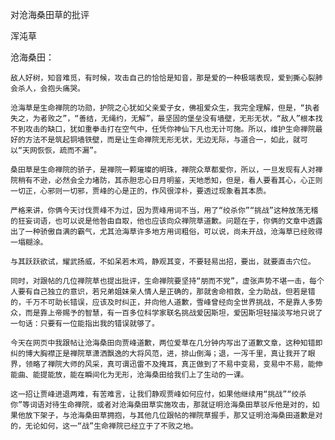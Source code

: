 对沧海桑田草的批评

浑沌草


沧海桑田：

    敌人好树，知音难觅，有时候，攻击自己的恰恰是知音，那是爱的一种极端表现，爱到撕心裂肺会杀人，会抱头痛哭。

    沧海草是生命禅院的功勋，护院之心犹如父亲爱子女，佛祖爱众生，我完全理解，但是，“执者失之，为者败之”，“善结，无绳约，无解”，最坚固的堡垒没有墙壁，无形无状，“敌人”根本找不到攻击的缺口，犹如重拳击打在空气中，任凭你神仙下凡也无计可施。所以，维护生命禅院最好的方法不是筑起铜墙铁壁，而是让生命禅院无形无状，无边无际，与道合一，如此，就可以“天网恢恢，疏而不漏”。

    桑田草是生命禅院的骄子，是禅院一颗璀璨的明珠，禅院众草都爱你，所以，一旦发现有人对禅院稍有不逊，必然会全力堵防，其赤胆忠心日月明鉴，天地悉知，但是，看人要看其心，心正则一切正，心邪则一切邪，贾峰的心是正的，作风很淳朴，要透过现象看其本质。

    严格来讲，你俩今天讨伐贾峰不为过，因为贾峰用词不当，用了“绞杀你”“挑战”这种放荡无稽的狂妄词语，也可以说是他咎由自取，他也应该向众禅院草道歉。问题在于，你俩的文章中透露出了一种骄傲自满的霸气，尤其沧海草许多地方用词粗俗，可以说，尚未开战，沧海草已经败得一塌糊涂。

    与其跃跃欲试，耀武扬威，不如呆若木鸡，静观其变，不要轻易出招，要出，就要直击穴位。

    同时，对跟帖的几位禅院草也提出批评，生命禅院要坚持“朋而不党”，虚张声势不堪一击，每个人要有自己独立的意识，若兄弟姐妹亲人情人是正确的，那就舍命相救，全力助战，但若是错的，千万不可助长错误，应该及时纠正，并向他人道歉，雪峰曾经向全世界挑战，不是靠人多势众，而是靠上帝赐予的智慧，有一百多位科学家联名挑战爱因斯坦，爱因斯坦轻描淡写地只说了一句话：只要有一位能指出我的错误就够了。

    今天在网页中我跟帖让沧海桑田向贾峰道歉，两位爱草在几分钟内写出了道歉文章，这种知错即纠的博大胸襟正是禅院草潇洒飘逸的大将风范，进，排山倒海；退，一泻千里，真让我开了眼界，领略了禅院大师的风采，真可谓迅雷不及掩耳，真正做到了不易中变易，变易中不易，能伸能曲、能提能放，能在瞬间化为无形，沧海桑田给我们上了生动的一课。

    这一招让贾峰进退两难，有苦难言，让我们静观贾峰如何应付，如果他继续用“挑战”“绞杀你”等词语对待生命禅院，或者对沧海桑田草实施攻击，那就证明沧海桑田草驳斥他是对的，如果他放下架子，与沧海桑田草拥抱，与其他几位跟帖的禅院草握手，那又证明沧海桑田道歉是对的，无论如何，这一“战”生命禅院已经立于了不败之地。



